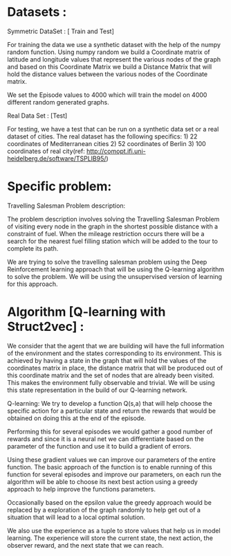 # Datasets :

Symmetric DataSet : [ Train and Test]

For training the data we use a synthetic dataset with the help of the numpy random function. Using numpy random we build a Coordinate matrix of latitude and longitude values that represent the various nodes of the graph and based on this Coordinate Matrix we build a Distance Matrix that will hold the distance values between the various nodes of the Coordinate matrix.

We set the Episode values to 4000 which will train the model on 4000 different random generated graphs.

Real Data Set : [Test]

For testing, we have a test that can be run on a synthetic data set or a real dataset of cities. The real dataset has the following specifics: 1) 22 coordinates of Mediterranean cities 2) 52 coordinates of Berlin 3) 100 coordinates of real city(ref: http://comopt.ifi.uni-heidelberg.de/software/TSPLIB95/)

# Specific problem:

Travelling Salesman Problem description:

The problem description involves solving the Travelling Salesman Problem of visiting every node in the graph in the shortest possible distance with a constraint of fuel. When the mileage restriction occurs there will be a search for the nearest fuel filling station which will be added to the tour to complete its path.

We are trying to solve the travelling salesman problem using the Deep Reinforcement learning approach that will be using the​ Q-learning algorithm​ to solve the problem. We will be using the unsupervised version of learning for this approach.

#  Algorithm [Q-learning with Struct2vec] :

We consider that the agent that we are building will have the full information of the environment and the states corresponding to its environment. This is achieved by having a state in the graph that will hold the values of the coordinates matrix in place, the distance matrix that will be produced out of this coordinate matrix and the set of nodes that are already been visited. This makes the environment fully observable and trivial. We will be using this state representation in the build of our Q-learning network.

Q-learning​: We try to develop a function Q(s,a) that will help choose the specific action for a particular state and return the rewards that would be obtained on doing this at the end of the episode.

Performing this for several episodes we would gather a good number of rewards and since it is a neural net we can differentiate based on the parameter of the function and use it to build a gradient of errors.

Using these gradient values we can improve our parameters of the entire function. The basic approach of the function is to enable running of this function for several episodes and improve our parameters, on each run the algorithm will be able to choose its next best action using a greedy approach to help improve the functions parameters.

Occasionally based on the epsilon value the greedy approach would be replaced by a exploration of the graph randomly to help get out of a situation that will lead to a local optimal solution.

We also use the experience as a tuple to store values that help us in model learning. The experience will store the current state, the next action, the observer reward, and the next state that we can reach.
